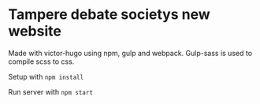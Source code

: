 # Tampere debate societys new website

Made with victor-hugo using npm, gulp and webpack. Gulp-sass is used to compile scss to css.

Setup with `npm install`

Run server with `npm start`

